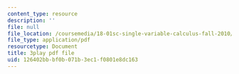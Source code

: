 ```yaml
---
content_type: resource
description: ''
file: null
file_location: /coursemedia/18-01sc-single-variable-calculus-fall-2010/126402bbbf0b071b3ec1f0801e8dc163_JXPe2J069c.pdf
file_type: application/pdf
resourcetype: Document
title: 3play pdf file
uid: 126402bb-bf0b-071b-3ec1-f0801e8dc163
---
```

